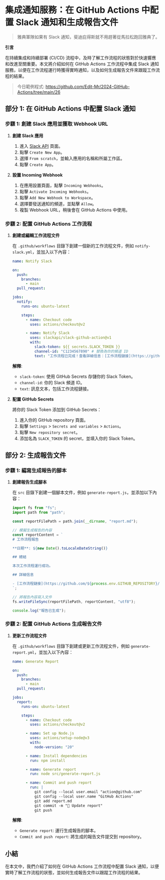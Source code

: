 # 集成通知服務：在 GitHub Actions 中配置 Slack 通知和生成報告文件

> 雅典軍隊如果有 Slack 通知，斐迪庇得斯就不用趕著從馬拉松跑回雅典了。

**引言**

在持續集成和持續部署 (CI/CD) 流程中，及時了解工作流程的狀態對於快速響應和改進至關重要。本文將介紹如何在 GitHub Actions 工作流程中集成 Slack 通知服務，以便在工作流程運行時獲得實時通知，以及如何生成報告文件來跟蹤工作流程的結果。

> 今日範例程式: <https://github.com/Edit-Mr/2024-GitHub-Actions/tree/main/26>

## 部分 1: 在 GitHub Actions 中配置 Slack 通知

### 步驟 1: 創建 Slack 應用並獲取 Webhook URL

1. **創建 Slack 應用**

   1. 進入 [Slack API](https://api.slack.com/apps) 頁面。
   2. 點擊 `Create New App`。
   3. 選擇 `From scratch`，並輸入應用的名稱和所屬工作區。
   4. 點擊 `Create App`。

2. **設置 Incoming Webhook**

   1. 在應用設置頁面，點擊 `Incoming Webhooks`。
   2. 點擊 `Activate Incoming Webhooks`。
   3. 點擊 `Add New Webhook to Workspace`。
   4. 選擇要發送通知的頻道，並點擊 `Allow`。
   5. 複製 Webhook URL，稍後會在 GitHub Actions 中使用。

### 步驟 2: 配置 GitHub Actions 工作流程

1. **創建或編輯工作流程文件**

   在 `.github/workflows` 目錄下創建一個新的工作流程文件，例如 `notify-slack.yml`，並加入以下內容：

   ```yaml
   name: Notify Slack

   on:
     push:
       branches:
         - main
     pull_request:

   jobs:
     notify:
       runs-on: ubuntu-latest

       steps:
         - name: Checkout code
           uses: actions/checkout@v2

         - name: Notify Slack
           uses: slackapi/slack-github-action@v1
           with:
             slack-token: ${{ secrets.SLACK_TOKEN }}
             channel-id: "C1234567890" # 替換為你的頻道 ID
             text: "工作流程已完成！查看詳細信息：[工作流程鏈接](https://github.com/${{ github.repository }}/actions/runs/${{ github.run_id }})"
   ```

   **解釋**:

   - `slack-token`: 使用 GitHub Secrets 存儲你的 Slack Token。
   - `channel-id`: 你的 Slack 頻道 ID。
   - `text`: 訊息文本，包括工作流程鏈接。

2. **配置 GitHub Secrets**

   將你的 Slack Token 添加到 GitHub Secrets：

   1. 進入你的 GitHub repository 頁面。
   2. 點擊 `Settings` > `Secrets and variables` > `Actions`。
   3. 點擊 `New repository secret`。
   4. 添加名為 `SLACK_TOKEN` 的 secret，並填入你的 Slack Token。

## 部分 2: 生成報告文件

### 步驟 1: 編寫生成報告的腳本

1. **創建報告生成腳本**

   在 `src` 目錄下創建一個腳本文件，例如 `generate-report.js`，並添加以下內容：

   ```javascript
   import fs from "fs";
   import path from "path";

   const reportFilePath = path.join(__dirname, "report.md");

   // 模擬生成報告的內容
   const reportContent = `
   # 工作流程報告
   
   **日期**: ${new Date().toLocaleDateString()}
   
   ## 總結
   
   本次工作流程運行成功。
   
   ## 詳細信息
   
   - [工作流程鏈接](https://github.com/${process.env.GITHUB_REPOSITORY}/actions/runs/${process.env.GITHUB_RUN_ID})
   `;

   // 將報告內容寫入文件
   fs.writeFileSync(reportFilePath, reportContent, "utf8");

   console.log("報告已生成");
   ```

### 步驟 2: 配置 GitHub Actions 生成報告文件

1. **更新工作流程文件**

   在 `.github/workflows` 目錄下創建或更新工作流程文件，例如 `generate-report.yml`，並加入以下內容：

   ```yaml
   name: Generate Report

   on:
     push:
       branches:
         - main
     pull_request:

   jobs:
     report:
       runs-on: ubuntu-latest

       steps:
         - name: Checkout code
           uses: actions/checkout@v2

         - name: Set up Node.js
           uses: actions/setup-node@v3
           with:
             node-version: "20"

         - name: Install dependencies
           run: npm install

         - name: Generate report
           run: node src/generate-report.js

         - name: Commit and push report
           run: |
             git config --local user.email "action@github.com"
             git config --local user.name "GitHub Actions"
             git add report.md
             git commit -m "📝 Update report"
             git push
   ```

   **解釋**:

   - `Generate report`: 運行生成報告的腳本。
   - `Commit and push report`: 將生成的報告文件提交到 repository。

## 小結

在本文中，我們介紹了如何在 GitHub Actions 工作流程中配置 Slack 通知，以便實時了解工作流程的狀態，並如何生成報告文件以跟蹤工作流程的結果。
